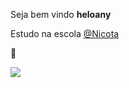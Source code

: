 Seja bem vindo
**heloany**

Estudo na escola [@Nicota](https://www.instagram.com/escola.donanicota/)

🌈

![](https://media1.tenor.com/m/865voNKVFMEAAAAC/%D0%B2%D0%BE%D0%B7%D0%B4%D1%83%D1%88%D0%BD%D1%8B%D0%B9-%D0%BF%D0%BE%D1%86%D0%B5%D0%BB%D1%83%D0%B9.gif)

